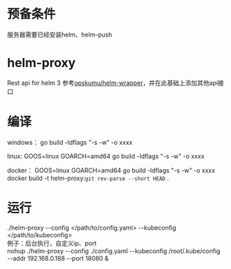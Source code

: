 # 预备条件
服务器需要已经安装helm、helm-push

# helm-proxy
Rest api for helm 3
参考[opskumu/helm-wrapper](https://github.com/opskumu/helm-wrapper)，并在此基础上添加其他api接口

# 编译
windows：
go build -ldflags "-s -w" -o xxxx

linux:
GOOS=linux 
GOARCH=amd64 
go build -ldflags "-s -w" -o xxxx

docker：
GOOS=linux 
GOARCH=amd64 
go build -ldflags "-s -w" -o xxxx
docker build -t helm-proxy:`git rev-parse --short HEAD` .

# 运行
./helm-proxy --config </path/to/config.yaml> --kubeconfig </path/to/kubeconfig>  
例子：后台执行，自定义ip、port  
nohup ./helm-proxy --config ./config.yaml --kubeconfig /root/.kube/config --addr 192.168.0.188 --port 18080 &  